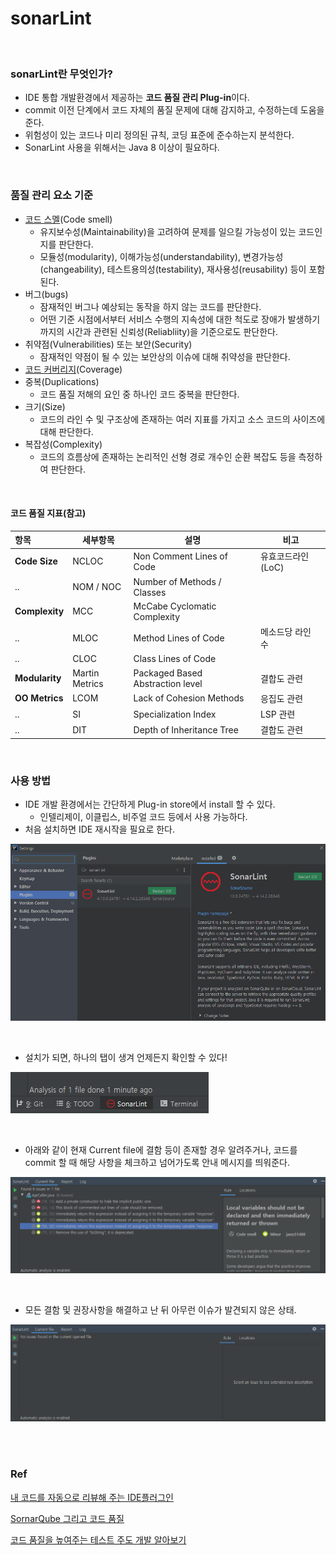 # sonarLint

<br/>

### sonarLint란 무엇인가?

* IDE 통합 개발환경에서 제공하는 **코드 품질 관리 Plug-in**이다.
* commit 이전 단계에서 코드 자체의 품질 문제에 대해 감지하고, 수정하는데 도움을 준다.
* 위험성이 있는 코드나 미리 정의된 규칙, 코딩 표준에 준수하는지 분석한다.
* SonarLint 사용을 위해서는 Java 8 이상이 필요하다.

<br/>

### 품질 관리 요소 기준

* [코드 스멜](https://ko.wikipedia.org/wiki/%EC%BD%94%EB%93%9C_%EC%8A%A4%EB%A9%9C)(Code smell)
  * 유지보수성(Maintainability)을 고려하여 문제를 일으킬 가능성이 있는 코드인지를 판단한다.
  * 모듈성(modularity), 이해가능성(understandability), 변경가능성(changeability), 테스트용의성(testability), 재사용성(reusability) 등이 포함된다.
* 버그(bugs)
  * 잠재적인 버그나 예상되는 동작을 하지 않는 코드를 판단한다.
  * 어떤 기준 시점에서부터 서비스 수행의 지속성에 대한 척도로 장애가 발생하기까지의 시간과 관련된 신뢰성(Reliabliity)을 기준으로도 판단한다.
* 취약점(Vulnerabilities) 또는 보안(Security)
  * 잠재적인 약점이 될 수 있는 보안상의 이슈에 대해 취약성을 판단한다.
* [코드 커버리지](https://ko.wikipedia.org/wiki/%EC%BD%94%EB%93%9C_%EC%BB%A4%EB%B2%84%EB%A6%AC%EC%A7%80)(Coverage)
* 중복(Duplications)
  * 코드 품질 저해의 요인 중 하나인 코드 중복을 판단한다.
* 크기(Size)
  * 코드의 라인 수 및 구조상에 존재하는 여러 지표를 가지고 소스 코드의 사이즈에 대해 판단한다.
* 복잡성(Complexity)
  * 코드의 흐름상에 존재하는 논리적인 선형 경로 개수인 순환 복잡도 등을 측정하여 판단한다.

<br/>

#### 코드 품질 지표(참고)

| **항목**       | **세부항목**   | **설명**                         | **비고**           |
| :------------- | -------------- | -------------------------------- | ------------------ |
| **Code Size**  | NCLOC          | Non Comment Lines of Code        | 유효코드라인 (LoC) |
| ..             | NOM / NOC      | Number of Methods / Classes      |                    |
| **Complexity** | MCC            | McCabe Cyclomatic Complexity     |                    |
| ..             | MLOC           | Method Lines of Code             | 메소드당 라인 수   |
| ..             | CLOC           | Class Lines of Code              |                    |
| **Modularity** | Martin Metrics | Packaged Based Abstraction level | 결합도 관련        |
| **OO Metrics** | LCOM           | Lack of Cohesion Methods         | 응집도 관련        |
| ..             | SI             | Specialization Index             | LSP 관련           |
| ..             | DIT            | Depth of Inheritance Tree        | 결합도 관련        |

<br/>

### 사용 방법

* IDE 개발 환경에서는 간단하게 Plug-in store에서 install 할 수 있다.
  * 인텔리제이, 이클립스, 비주얼 코드 등에서 사용 가능하다.
* 처음 설치하면 IDE 재시작을 필요로 한다.

![image-20210324224209886](./images/image-20210324224209886.png)

<br/>

* 설치가 되면, 하나의 탭이 생겨 언제든지 확인할 수 있다!

![image-20210324224341386](./images/image-20210324224341386.png)

<br/>

* 아래와 같이 현재 Current file에 결함 등이 존재할 경우 알려주거나, 코드를 commit 할 때 해당 사항을 체크하고 넘어가도록 안내 메시지를 띄워준다.

![image-20210324194451368](./images/image-20210324194451368.png)

<br/>

* 모든 결함 및 권장사항을 해결하고 난 뒤 아무런 이슈가 발견되지 않은 상태.

![image-20210324194533318](./images/image-20210324194533318.png)

<br/>

<br/>

### Ref

[내 코드를 자동으로 리뷰해 주는 IDE플러그인](https://yongdev91.tistory.com/7)

[SornarQube 그리고 코드 품질](https://brunch.co.kr/@joypinkgom/47)

[코드 품질을 높여주는 테스트 주도 개발 알아보기](https://www.samsungsds.com/kr/insights/Test-Driven-Development.html)